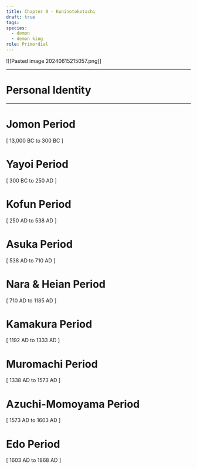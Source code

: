 ```yaml
---
title: Chapter 0 - Kuninotokotachi
draft: true
tags: 
species:
  - demon
  - demon king
role: Primordial
---
```


![[Pasted image 20240615215057.png]]

---
# Personal Identity


---
# Jomon Period
[ 13,000 BC to 300 BC ] 

# Yayoi Period 
[ 300 BC to 250 AD ]

# Kofun Period 
[ 250 AD to 538 AD ]

# Asuka Period 
[ 538 AD to 710 AD ]

# Nara & Heian Period 
[ 710 AD to 1185 AD ]

# Kamakura Period 
[ 1192 AD to 1333 AD ]

# Muromachi Period 
[ 1338 AD to 1573 AD ]

# Azuchi-Momoyama Period 
[ 1573 AD to 1603 AD ]

# Edo Period 
[ 1603 AD to 1868 AD ]


